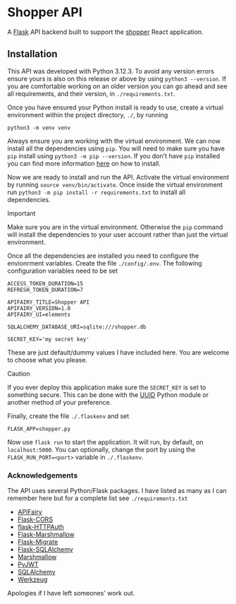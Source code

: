 # Shopper API
A [Flask](https://flask.palletsprojects.com/en/stable/) API backend built to support the [shopper](https://github.com/zeta-squared/shopper) React application.

## Installation
This API was developed with Python 3.12.3. To avoid any version errors ensure yours is also on this release or above by using `python3 --version`. If you are comfortable working on an older version you can go ahead and see all requirements, and their version, in `./requirements.txt`.

Once you have ensured your Python install is ready to use, create a virtual environment within the project directory, `./`, by running
```
python3 -m venv venv
```
Always ensure you are working with the virtual environment. We can now install all the dependencies using `pip`. You will need to make sure you have `pip` install using `python3 -m pip --version`. If you don't have `pip` installed you can find more information [here](https://pip.pypa.io/en/stable/installation/') on how to install.

Now we are ready to install and run the API. Activate the virtual environment by running `source venv/bin/activate`. Once inside the virtual environment run `python3 -m pip install -r requirements.txt` to install all dependencies.
>[!IMPORTANT]
>Make sure you are in the virtual environment. Otherwise the `pip` command will install the dependencies to your user account rather than just the virtual environment.

Once all the dependencies are installed you need to configure the envionrment variables. Create the file `./config/.env`. The following configuration variables need to be set
```
ACCESS_TOKEN_DURATION=15
REFRESH_TOKEN_DURATION=7

APIFAIRY_TITLE=Shopper API
APIFAIRY_VERSION=1.0
APIFAIRY_UI=elements

SQLALCHEMY_DATABASE_URI=sqlite:///shopper.db

SECRET_KEY='my secret key'
```
These are just default/dummy values I have included here. You are welcome to choose what you please.
>[!CAUTION]
>If you ever deploy this application make sure the `SECRET_KEY` is set to something secure. This can be done with the [UUID](https://docs.python.org/3/library/uuid.html) Python module or another method of your preference.

Finally, create the file `./.flaskenv` and set
```
FLASK_APP=shopper.py
```
Now use `flask run` to start the application. It will run, by default, on `localhost:5000`. You can optionally, change the port by using the `FLASK_RUN_PORT=<port>` variable in `./.flaskenv`.

### Acknowledgements
The API uses several Python/Flask packages. I have listed as many as I can remember here but for a complete list see `./requirements.txt`
- [APIFairy](https://apifairy.readthedocs.io)
- [Flask-CORS](https://flask-cors.readthedocs.io/en/latest)
- [flask-HTTPAuth](https://flask-httpauth.readthedocs.io)
- [Flask-Marshmallow](https://flask-marshmallow.readthedocs.io)
- [Flask-Migrate](https://flask-migrate.readthedocs.io)
- [Flask-SQLAlchemy](https://flask-sqlalchemy.readthedocs.io)
- [Marshmallow](https://marshmallow.readthedocs.io)
- [PyJWT](https://pyjwt.readthedocs.io/en/latest)
- [SQLAlchemy](https://www.sqlalchemy.org)
- [Werkzeug](https://werkzeug.palletsprojects.com)

Apologies if I have left someones' work out.
